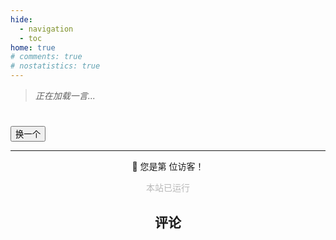 ```yaml
---
hide:
  - navigation
  - toc
home: true
# comments: true
# nostatistics: true
---
```


<!-- # 欢迎 -->

<!-- 一言 --->

<!-- > *小店新开，老板里面请！* -->

> <span id="daily-quote" style="font-style: italic;">正在加载一言...</span>
<script>
  fetch('https://v1.hitokoto.cn/?c=i&c=k&c=l')
    .then(response => response.json())
    .then(data => {
      document.getElementById('daily-quote').innerText = data.hitokoto;
    });
</script>

<h1>
<div id="typed-container">
  <span id="typed"></span>
</div>
</h1>

<script src="https://cdn.jsdelivr.net/npm/typed.js@2.0.11"></script>
<script>
new Typed('#typed', {
  strings: ['欢迎看看我的笔记！'
  ],
  typeSpeed: 80,
  showCursor: false
});
</script>

<div id="card-container"></div>
<button id="switchButton" class="switch-button">换一个</button>

<script>
const cards = [
  {
    meta: "实践教程 · 前端开发",
    title: "MkDocs 笔记本设计",
    abb: "MkDocs",
    link: "/self/mkdocs"
  },
  {
    meta: "复习笔记 · 硬件设计",
    title: "计算机体系结构",
    abb: "Arch",
    link: "/course/arch"
  },
  {
    meta: "学习笔记 · 数据结构",
    title: "高级数据结构与算法分析",
    abb: "ADS",
    link: "/course/ads"
  },
  {
    meta: "学习笔记 · 编译原理",
    title: "编译原理",
    abb: "Compile",
    link: "/course/comp"
  },
  {
    meta: "学习笔记 · 前端设计",
    title: "HTML 基础",
    abb: "HTML",
    link: "/self/html"
  }
  // 可以继续添加更多卡片...
];
</script>

---

<!-- 访问次数 --->

<p style="text-align: center;">
  🎉 您是第 <span id="busuanzi_value_site_pv"><i class="fa fa-spinner fa-spin"></i></span> 位访客！
</p>
<script async src="//busuanzi.ibruce.info/busuanzi/2.3/busuanzi.pure.mini.js"></script>

<body>
        <font color="#B9B9B9">
        <p style="text-align: center; ">
                <span>本站已运行</span>
                <span id='box1'></span>
    </p>
      <div id="box1"></div>
      <script>
        function timingTime(){
          let start = '2023-07-02 00:00:00'
          let startTime = new Date(start).getTime()
          let currentTime = new Date().getTime()
          let difference = currentTime - startTime
          let m =  Math.floor(difference / (1000))
          let mm = m % 60  // 秒
          let f = Math.floor(m / 60)
          let ff = f % 60 // 分钟
          let s = Math.floor(f/ 60) // 小时
          let ss = s % 24
          let day = Math.floor(s  / 24 ) // 天数
          return day + " 天 " + ss + " 时 " + ff + " 分 " + mm +' 秒'
        }
        setInterval(()=>{
          document.getElementById('box1').innerHTML = timingTime()
        },1000)
      </script>
      </font>
    </body>

<div style="max-width: 720px; margin: 0 auto;">
<h2 id="__comments">评论</h2>
<script src="https://giscus.app/client.js"
    data-repo="Fanovian/notebook"
    data-repo-id="R_kgDOJ2i3-Q"
    data-category="Announcements"
    data-category-id="DIC_kwDOJ2i3-c4CXtT_"
    data-mapping="pathname"
    data-strict="0"
    data-reactions-enabled="1"
    data-emit-metadata="0"
    data-input-position="top"
    data-theme="preferred_color_scheme"
    data-lang="zh-CN"
    crossorigin="anonymous"
    async>
</script>
  <!-- Synchronize Giscus theme with palette -->
  <script>
    var giscus = document.querySelector("script[src*=giscus]")

    // Set palette on initial load
    var palette = __md_get("__palette")
    if (palette && typeof palette.color === "object") {
      var theme = palette.color.scheme === "slate"
        ? "transparent_dark"
        : "light"

      // Instruct Giscus to set theme
      giscus.setAttribute("data-theme", theme) 
    }

    // Register event handlers after documented loaded
    document.addEventListener("DOMContentLoaded", function() {
      var ref = document.querySelector("[data-md-component=palette]")
      ref.addEventListener("change", function() {
        var palette = __md_get("__palette")
        if (palette && typeof palette.color === "object") {
          var theme = palette.color.scheme === "slate"
            ? "transparent_dark"
            : "light"

          // Instruct Giscus to change theme
          var frame = document.querySelector(".giscus-frame")
          frame.contentWindow.postMessage(
            { giscus: { setConfig: { theme } } },
            "https://giscus.app"
          )
        }
      })
    })
  </script>
</div>

<style>
h2, h3, h4 {
  text-align: center;
}
</style>